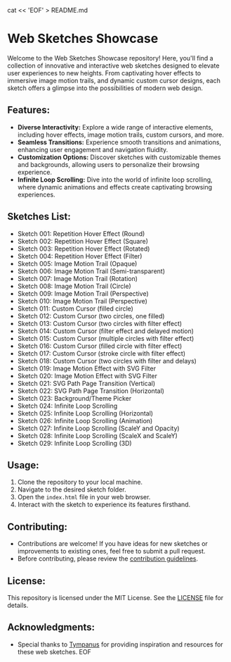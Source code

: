 cat << 'EOF' > README.md

# Web Sketches Showcase

Welcome to the Web Sketches Showcase repository! Here, you'll find a collection of innovative and interactive web sketches designed to elevate user experiences to new heights. From captivating hover effects to immersive image motion trails, and dynamic custom cursor designs, each sketch offers a glimpse into the possibilities of modern web design.

## Features:

- **Diverse Interactivity:** Explore a wide range of interactive elements, including hover effects, image motion trails, custom cursors, and more.
- **Seamless Transitions:** Experience smooth transitions and animations, enhancing user engagement and navigation fluidity.
- **Customization Options:** Discover sketches with customizable themes and backgrounds, allowing users to personalize their browsing experience.
- **Infinite Loop Scrolling:** Dive into the world of infinite loop scrolling, where dynamic animations and effects create captivating browsing experiences.

## Sketches List:

- Sketch 001: Repetition Hover Effect (Round)
- Sketch 002: Repetition Hover Effect (Square)
- Sketch 003: Repetition Hover Effect (Rotated)
- Sketch 004: Repetition Hover Effect (Filter)
- Sketch 005: Image Motion Trail (Opaque)
- Sketch 006: Image Motion Trail (Semi-transparent)
- Sketch 007: Image Motion Trail (Rotation)
- Sketch 008: Image Motion Trail (Circle)
- Sketch 009: Image Motion Trail (Perspective)
- Sketch 010: Image Motion Trail (Perspective)
- Sketch 011: Custom Cursor (filled circle)
- Sketch 012: Custom Cursor (two circles, one filled)
- Sketch 013: Custom Cursor (two circles with filter effect)
- Sketch 014: Custom Cursor (filter effect and delayed motion)
- Sketch 015: Custom Cursor (multiple circles with filter effect)
- Sketch 016: Custom Cursor (filled circle with filter effect)
- Sketch 017: Custom Cursor (stroke circle with filter effect)
- Sketch 018: Custom Cursor (two circles with filter and delays)
- Sketch 019: Image Motion Effect with SVG Filter
- Sketch 020: Image Motion Effect with SVG Filter
- Sketch 021: SVG Path Page Transition (Vertical)
- Sketch 022: SVG Path Page Transition (Horizontal)
- Sketch 023: Background/Theme Picker
- Sketch 024: Infinite Loop Scrolling
- Sketch 025: Infinite Loop Scrolling (Horizontal)
- Sketch 026: Infinite Loop Scrolling (Animation)
- Sketch 027: Infinite Loop Scrolling (ScaleY and Opacity)
- Sketch 028: Infinite Loop Scrolling (ScaleX and ScaleY)
- Sketch 029: Infinite Loop Scrolling (3D)

## Usage:

1. Clone the repository to your local machine.
2. Navigate to the desired sketch folder.
3. Open the `index.html` file in your web browser.
4. Interact with the sketch to experience its features firsthand.

## Contributing:

- Contributions are welcome! If you have ideas for new sketches or improvements to existing ones, feel free to submit a pull request.
- Before contributing, please review the [contribution guidelines](CONTRIBUTING.md).

## License:

This repository is licensed under the MIT License. See the [LICENSE](LICENSE) file for details.

## Acknowledgments:

- Special thanks to [Tympanus](https://tympanus.net/) for providing inspiration and resources for these web sketches.
  EOF
